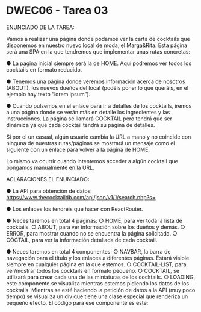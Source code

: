<h1>DWEC06 - Tarea 03</h1

ENUNCIADO DE LA TAREA:


Vamos a realizar una página donde podamos ver la carta de cocktails que disponemos en nuestro nuevo local de moda, el Marga&Rita. Esta página será una SPA en la que tendremos que implementar unas rutas concretas:

●	La página inicial siempre será la de HOME. Aquí podremos ver todos los cocktails en formato reducido.

●	Tenemos una página donde veremos información acerca de nosotros (ABOUT), los nuevos dueños del local (podéis poner lo que queráis, en el ejemplo hay texto “lorem ipsum”).

 
●	Cuando pulsemos en el enlace para ir a detalles de los cocktails, iremos a una página donde se verán más en detalle los ingredientes y las instrucciones. La página se llamará COCKTAIL pero tendrá que ser dinámica ya que cada cocktail tendrá su página de detalles.


Si por el un casual, algún usuario cambia la URL a mano y no coincide con ninguna de nuestras rutas/páginas se mostrará un mensaje como el siguiente con un enlace para volver a la página de HOME.
 
Lo mismo va ocurrir cuando intentemos acceder a algún cocktail que pongamos manualmente en la URL.

ACLARACIONES EL ENUNCIADO:

●	La API para obtención de datos: https://www.thecocktaildb.com/api/json/v1/1/search.php?s=

●	Los enlaces los tendréis que hacer con  ReactRouter.

●	Necesitaremos en total 4 páginas: 
○	HOME, para ver toda la lista de cocktails.
○	ABOUT, para ver información sobre los dueños y demás.
○	ERROR, para mostrar cuando no se encuentra la página solicitada.
○	COCTAIL, para ver la información detallada de cada cocktail.

●	Necesitaremos en total 4 componentes:
○	NAVBAR, la barra de navegación para el título y los enlaces a diferentes páginas. Estará visible siempre en cualquier página en la que estemos.
○	COCKTAIL-LIST, para ver/mostrar todos los cocktails en formato pequeño.
○	COCKTAIL, se utilizará para crear cada una de las miniaturas de los cocktails.
○	LOADING, este componente se visualiza mientras estemos pidiendo los datos de los cocktails. Mientras se esté haciendo la petición de datos a la API (muy poco tiempo) se visualiza un div que tiene una clase especial que renderiza un pequeño efecto. El código para ese componente es este:
